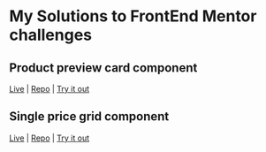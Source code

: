 # My Solutions to FrontEnd Mentor challenges


## Product preview card component

 [Live](https://kuraanal.github.io/my.frontend.mentor.solutions/Product%20preview%20card%20component/) | [Repo](./Product%20preview%20card%20component/) | [Try it out](https://www.frontendmentor.io/challenges/product-preview-card-component-GO7UmttRfa)


 ## Single price grid component

 [Live](https://kuraanal.github.io/my.frontend.mentor.solutions/Single%20price%20grid%20component) | [Repo](./Single%20price%20grid%20component/) | [Try it out](https://www.frontendmentor.io/challenges/single-price-grid-component-5ce41129d0ff452fec5abbbc)